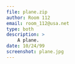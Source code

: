```yaml
---
file: plane.zip
author: Room 112
email: room_112@usa.net
type: both
description: >
    A plane.
date: 10/24/99
screenshot: plane.jpg
---
```

